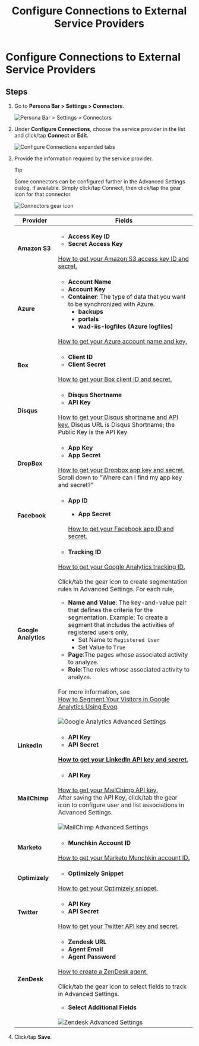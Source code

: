 ﻿---
uid: configure-connectors-pb-all
topic: configure-connectors-pb-all
locale: en
title: Configure Connections to External Service Providers
dnneditions: DNN Platform,Evoq Content,Evoq Engage
dnnversion: 09.02.00
parent-topic: administrators-connectors-overview
---

# Configure Connections to External Service Providers

## Steps

1.  Go to **Persona Bar \> Settings \> Connectors**.

    ![Persona Bar > Settings > Connectors](/images/scr-pbar-host-Settings-E91.png)

2.  Under **Configure Connections**, choose the service provider in the list and click/tap **Connect** or **Edit**.



    ![Configure Connections expanded tabs](/images/scr-pbarSettings-Connectors.gif)



3.  Provide the information required by the service provider.

    > [!Tip]
    > Some connectors can be configured further in the Advanced Settings dialog, if available. Simply click/tap Connect, then click/tap the gear icon for that connector.



    ![Connectors gear icon](/images/scr-pbarSettings-Connectors-Zendesk-gear.png)



    |**Provider**|**Fields**|
    |---|---|
    |<strong>Amazon S3</strong>|<ul><li><strong>Access Key ID</strong></li><li><strong>Secret Access Key</strong></li></ul><br />[How to get your Amazon S3 access key ID and secret.](https://docs.aws.amazon.com/IAM/latest/UserGuide/id_users_create.html)|
    |<strong>Azure</strong>|<ul><li><strong>Account Name</strong></li><li><strong>Account Key</strong></li><li><strong>Container</strong>: The type of data that you want to be synchronized with Azure.<ul><li><strong>backups</strong></li><li><strong>portals</strong></li><li><strong>wad-iis-logfiles (Azure logfiles)</strong></li></ul></ul><br />[How to get your Azure account name and key.](https://docs.microsoft.com/en-us/azure/storage/common/storage-quickstart-create-account?tabs=azure-portal#create-a-storage-account-1)|
    |<strong>Box</strong>|<ul><li><strong>Client ID</strong></li><li><strong>Client Secret</strong></li></ul><br />[How to get your Box client ID and secret.](https://developer.box.com/)|
    |<strong>Disqus</strong>|<ul><li><strong>Disqus Shortname</strong></li><li><strong>API Key</strong></li></ul><br />[How to get your Disqus shortname and API key.](https://disqus.com/api/docs/) Disqus URL is Disqus Shortname; the Public Key is the API Key.|
    |<strong>DropBox</strong>|<ul><li><strong>App Key</strong></li><li><strong>App Secret</strong></li></ul><br />[How to get your Dropbox app key and secret.](https://www.dropbox.com/developers/support) Scroll down to "Where can I find my app key and secret?"|
    |<strong>Facebook</strong>|<ul><li><strong>App ID</strong></li><ul><li><strong>App Secret</strong></li></ul><br />[How to get your Facebook app ID and secret.](https://developers.facebook.com/docs/apps#register)|
    |<strong>Google Analytics</strong>|<ul><li><strong>Tracking ID</strong></li></ul><br />[How to get your Google Analytics tracking ID.](https://support.google.com/analytics/answer/1032385)<br /><br />Click/tab the gear icon to create segmentation rules in Advanced Settings. For each rule, <ul><li><strong>Name and Value</strong>: The key-and-value pair that defines the criteria for the segmentation. Example: To create a segment that includes the activities of registered users only,<ul><li>Set Name to `Registered User`</li><li>Set Value to `True`</li></ul><li><strong>Page</strong>:The pages whose associated activity to analyze.</li><li><strong>Role</strong>:The roles whose associated activity to analyze.</li></ul><br />For more information, see <br />[How to Segment Your Visitors in Google Analytics Using Evoq](https://www.dnnsoftware.com/blog/how-to-segment-your-visitors-in-google-analytics-using-evoq).<br /><br />![Google Analytics Advanced Settings](/images/scr-pbarSettings-Connectors-GoogleAnalyticsAdvSettings.png)|
    |<strong>LinkedIn</strong>|<ul><li><strong>API Key</strong></li><li><strong>API Secret</li></ul><br />[How to get your LinkedIn API key and secret.](https://docs.microsoft.com/en-us/linkedin/shared/authentication/authentication)|
    |<strong>MailChimp</strong>|<ul><li><strong>API Key</strong></li></ul><br />[How to get your MailChimp API key.](https://mailchimp.com/help/about-api-keys/)<br />After saving the API Key, click/tab the gear icon to configure user and list associations in Advanced Settings.<br /><br />![MailChimp Advanced Settings](/images/scr-pbarSettings-Connectors-MailChimpAdvSettings.png)|
    |<strong>Marketo</strong>|<ul><li><strong>Munchkin Account ID</strong></li></ul><br />[How to get your Marketo Munchkin account ID.](https://docs.marketo.com/display/public/DOCS/Add+Munchkin+Tracking+Code+to+Your+Website)|
    |<strong>Optimizely</strong>|<ul><li><strong>Optimizely Snippet</strong></li></ul><br />[How to get your Optimizely snippet.](https://help.optimizely.com/Classic/Implement_the_snippet_for_Optimizely_Classic#2._Retrieve_the_snippet)|
    |<strong>Twitter</strong>|<ul><li><strong>API Key</strong></li><li><strong>API Secret</strong></li></ul><br />[How to get your Twitter API key and secret.](https://developer.twitter.com/en/docs/basics/authentication/overview)|
    |<strong>ZenDesk</strong>|<ul><li><strong>Zendesk URL</strong></li><li><strong>Agent Email</strong></li><li><strong>Agent Password</strong></li></ul><br />[How to create a ZenDesk agent.](https://support.zendesk.com/hc/en-us/articles/203661986-Adding-agents-and-administrators)<br /><br />Click/tab the gear icon to select fields to track in Advanced Settings.<ul><li><strong>Select Additional Fields</strong></li></ul><br />![Zendesk Advanced Settings](/images/scr-pbarSettings-Connectors-ZendeskAdvSettings.png)|



4.  Click/tap **Save**.
